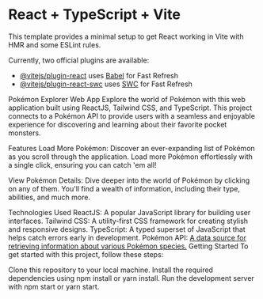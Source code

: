 # React + TypeScript + Vite

This template provides a minimal setup to get React working in Vite with HMR and some ESLint rules.

Currently, two official plugins are available:

- [@vitejs/plugin-react](https://github.com/vitejs/vite-plugin-react/blob/main/packages/plugin-react/README.md) uses [Babel](https://babeljs.io/) for Fast Refresh
- [@vitejs/plugin-react-swc](https://github.com/vitejs/vite-plugin-react-swc) uses [SWC](https://swc.rs/) for Fast Refresh

Pokémon Explorer Web App
Explore the world of Pokémon with this web application built using ReactJS, Tailwind CSS, and TypeScript. This project connects to a Pokémon API to provide users with a seamless and enjoyable experience for discovering and learning about their favorite pocket monsters.

Features
Load More Pokémon: Discover an ever-expanding list of Pokémon as you scroll through the application. Load more Pokémon effortlessly with a single click, ensuring you can catch 'em all!

View Pokémon Details: Dive deeper into the world of Pokémon by clicking on any of them. You'll find a wealth of information, including their type, abilities, and much more.


Technologies Used
ReactJS: A popular JavaScript library for building user interfaces.
Tailwind CSS: A utility-first CSS framework for creating stylish and responsive designs.
TypeScript: A typed superset of JavaScript that helps catch errors early in development.
Pokémon API: [A data source for retrieving information about various Pokémon species.](https://pokeapi.co/)
Getting Started
To get started with this project, follow these steps:

Clone this repository to your local machine.
Install the required dependencies using npm install or yarn install.
Run the development server with npm start or yarn start.
